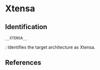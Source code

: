 # Xtensa

## Identification

`__XTENSA__`

: Identifies the target architecture as Xtensa.

## References

<!---
elf
  #define CPP_PREDEFINES "-D__XTENSA__ -D__ELF__ -Acpu=xtensa -Amachine=xtensa"
linux
  #define CPP_PREDEFINES \
  "-D__XTENSA__ -D__ELF__ -Acpu=xtensa -Amachine=xtensa \
    -Dunix -D__gnu_linux__ -Dlinux -Asystem=posix"
////

////
#if XCHAL_HAVE_BE
#define CPP_ENDIAN_SPEC "\
  %{mlittle-endian:-D__XTENSA_EL__} \
  %{!mlittle-endian:-D__XTENSA_EB__} "
#else /* !XCHAL_HAVE_BE */
#define CPP_ENDIAN_SPEC "\
  %{mbig-endian:-D__XTENSA_EB__} \
  %{!mbig-endian:-D__XTENSA_EL__} "
#endif /* !XCHAL_HAVE_BE */

#if XCHAL_HAVE_FP
#define CPP_FLOAT_SPEC "%{msoft-float:-D__XTENSA_SOFT_FLOAT__}"
#else
#define CPP_FLOAT_SPEC "%{!mhard-float:-D__XTENSA_SOFT_FLOAT__}"
#endif
////

////
<gcc/config/xtensa/xtensa.h> (14.2.0)

#define TARGET_CPU_CPP_BUILTINS()					\
  do {									\
    const char **builtin;						\
    builtin_assert ("cpu=xtensa");					\
    builtin_assert ("machine=xtensa");					\
    builtin_define ("__xtensa__");					\
    builtin_define ("__XTENSA__");					\
    builtin_define (TARGET_WINDOWED_ABI ?				\
		    "__XTENSA_WINDOWED_ABI__" : "__XTENSA_CALL0_ABI__");\
    builtin_define (TARGET_BIG_ENDIAN ? "__XTENSA_EB__" : "__XTENSA_EL__"); \
    if (!TARGET_HARD_FLOAT)						\
      builtin_define ("__XTENSA_SOFT_FLOAT__");				\
    for (builtin = xtensa_get_config_strings (); *builtin; ++builtin)	\
      builtin_define (*builtin);					\
  } while (0)
--->